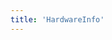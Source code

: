 ```yaml
---
title: 'HardwareInfo'
---
```


<script setup lang="ts">
  import TheSofWareInfo from "@/views/support/compatibility/TheSofWareInfo.vue";
</script>

<TheSofWareInfo />

